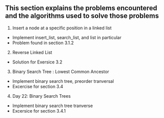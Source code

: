 ## This section explains the problems encountered and the algorithms used to solve those problems

1. Insert a node at a specific position in a linked list 
- Implement insert_list, search_list, and list in particular
- Problem found in section 3.1.2

2. Reverse Linked List
- Solution for Exersice 3.2

3. Binary Search Tree : Lowest Common Ancestor
- Implement binary search tree, preorder tranversal
- Excercise for section 3.4

4. Day 22: Binary Search Trees
- Implement binary search tree tranverse
- Excersice for section 3.4.1
